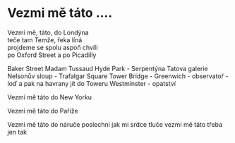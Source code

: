 # Vezmi mě táto ....

Vezmi mě, táto, do Londýna  
teče tam Temže, řeka líná  
projdeme se spolu aspoň chvíli  
po Oxford Street a po Picadilly  


Baker Street
Madam Tussaud
Hyde Park - Serpentýna
Tatova galerie
Nelsonův sloup - Trafalgar Square
Tower Bridge - Greenwich - observatoř - loď
a pak na havrany jít do Toweru
Westminster - opatství



Vezmi mě táto do New Yorku


Vezmi mě táto do Paříže


Vezmi mě táto do náruče
poslechni jak mi srdce tluče
vezmí mě táto třeba jen tak




